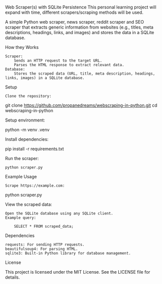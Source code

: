 Web Scraper(s) with SQLite Persistence
This personal learning project will expand with time, different scrapers/scraping methods will be used. 

A simple Python web scraper, news scraper, reddit scraper and SEO scraper that extracts generic information from websites (e.g., titles, meta descriptions, headings, links, and images) and stores the data in a SQLite database.


How they Works

    Scraper:
        Sends an HTTP request to the target URL.
        Parses the HTML response to extract relevant data.
    Database:
        Stores the scraped data (URL, title, meta description, headings, links, images) in a SQLite database.


Setup

    Clone the repository:

git clone https://github.com/propanedreams/webscraping-in-python.git
cd webscraping-in-python

Setup environment:
    
python -m venv .venv

Install dependencies:

pip install -r requirements.txt

Run the scraper:

    python scraper.py


Example Usage

    Scrape https://example.com:

python scraper.py

View the scraped data:

    Open the SQLite database using any SQLite client.
    Example query:

        SELECT * FROM scraped_data;

Dependencies

    requests: For sending HTTP requests.
    beautifulsoup4: For parsing HTML.
    sqlite3: Built-in Python library for database management.

License

This project is licensed under the MIT License. See the LICENSE file for details.
